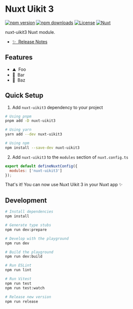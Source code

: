 # Nuxt Uikit 3

[![npm version][npm-version-src]][npm-version-href]
[![npm downloads][npm-downloads-src]][npm-downloads-href]
[![License][license-src]][license-href]
[![Nuxt][nuxt-src]][nuxt-href]

nuxt-uikit3 Nuxt module.

- [✨ &nbsp;Release Notes](/CHANGELOG.md)
  <!-- - [🏀 Online playground](https://stackblitz.com/github/your-org/nuxt-uikit3?file=playground%2Fapp.vue) -->
  <!-- - [📖 &nbsp;Documentation](https://example.com) -->

## Features

<!-- Highlight some of the features your module provide here -->

- ⛰ &nbsp;Foo
- 🚠 &nbsp;Bar
- 🌲 &nbsp;Baz

## Quick Setup

1. Add `nuxt-uikit3` dependency to your project

```bash
# Using pnpm
pnpm add -D nuxt-uikit3

# Using yarn
yarn add --dev nuxt-uikit3

# Using npm
npm install --save-dev nuxt-uikit3
```

2. Add `nuxt-uikit3` to the `modules` section of `nuxt.config.ts`

```js
export default defineNuxtConfig({
  modules: ['nuxt-uikit3']
});
```

That's it! You can now use Nuxt Uikit 3 in your Nuxt app ✨

## Development

```bash
# Install dependencies
npm install

# Generate type stubs
npm run dev:prepare

# Develop with the playground
npm run dev

# Build the playground
npm run dev:build

# Run ESLint
npm run lint

# Run Vitest
npm run test
npm run test:watch

# Release new version
npm run release
```

<!-- Badges -->

[npm-version-src]: https://img.shields.io/npm/v/nuxt-uikit3/latest.svg?style=flat&colorA=18181B&colorB=28CF8D
[npm-version-href]: https://npmjs.com/package/nuxt-uikit3
[npm-downloads-src]: https://img.shields.io/npm/dm/nuxt-uikit3.svg?style=flat&colorA=18181B&colorB=28CF8D
[npm-downloads-href]: https://npmjs.com/package/nuxt-uikit3
[license-src]: https://img.shields.io/npm/l/nuxt-uikit3.svg?style=flat&colorA=18181B&colorB=28CF8D
[license-href]: https://npmjs.com/package/nuxt-uikit3
[nuxt-src]: https://img.shields.io/badge/Nuxt-18181B?logo=nuxt.js
[nuxt-href]: https://nuxt.com
